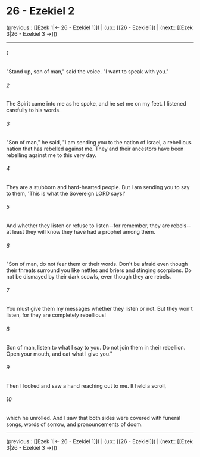 # 26 - Ezekiel 2

(previous:: [[Ezek 1|← 26 - Ezekiel 1]]) | (up:: [[26 - Ezekiel]]) | (next:: [[Ezek 3|26 - Ezekiel 3 →]])

***


###### 1 
"Stand up, son of man," said the voice. "I want to speak with you." 

###### 2 
The Spirit came into me as he spoke, and he set me on my feet. I listened carefully to his words. 

###### 3 
"Son of man," he said, "I am sending you to the nation of Israel, a rebellious nation that has rebelled against me. They and their ancestors have been rebelling against me to this very day. 

###### 4 
They are a stubborn and hard-hearted people. But I am sending you to say to them, 'This is what the Sovereign LORD says!' 

###### 5 
And whether they listen or refuse to listen--for remember, they are rebels--at least they will know they have had a prophet among them. 

###### 6 
"Son of man, do not fear them or their words. Don't be afraid even though their threats surround you like nettles and briers and stinging scorpions. Do not be dismayed by their dark scowls, even though they are rebels. 

###### 7 
You must give them my messages whether they listen or not. But they won't listen, for they are completely rebellious! 

###### 8 
Son of man, listen to what I say to you. Do not join them in their rebellion. Open your mouth, and eat what I give you." 

###### 9 
Then I looked and saw a hand reaching out to me. It held a scroll, 

###### 10 
which he unrolled. And I saw that both sides were covered with funeral songs, words of sorrow, and pronouncements of doom.

***

(previous:: [[Ezek 1|← 26 - Ezekiel 1]]) | (up:: [[26 - Ezekiel]]) | (next:: [[Ezek 3|26 - Ezekiel 3 →]])
